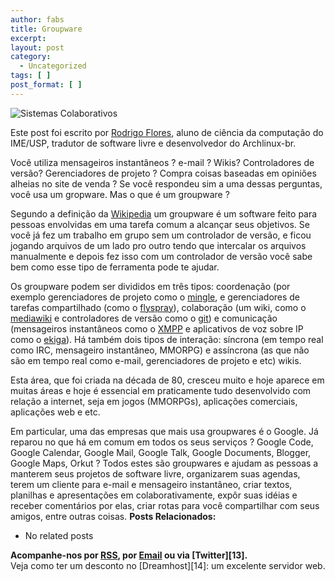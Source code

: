 ```yaml
---
author: fabs
title: Groupware
excerpt:
layout: post
category:
  - Uncategorized
tags: [ ]
post_format: [ ]
---
```

![][1]

Este post foi escrito por [Rodrigo Flores][2], aluno de ciência da computação do IME/USP, tradutor de software livre e desenvolvedor do Archlinux-br.

Você utiliza mensageiros instantâneos ? e-mail ? Wikis? Controladores de versão? Gerenciadores de projeto ? Compra coisas baseadas em opiniões alheias no site de venda ? Se você respondeu sim a uma dessas perguntas, você usa um gropware. Mas o que é um groupware ?

Segundo a definição da [Wikipedia][3] um groupware é um software feito para pessoas envolvidas em uma tarefa comum a alcançar seus objetivos. Se você já fez um trabalho em grupo sem um controlador de versão, e ficou jogando arquivos de um lado pro outro tendo que intercalar os arquivos manualmente e depois fez isso com um controlador de versão você sabe bem como esse tipo de ferramenta pode te ajudar.

Os groupware podem ser divididos em três tipos: coordenação (por exemplo gerenciadores de projeto como o [mingle][4], e gerenciadores de tarefas compartilhado (como o [flyspray][5]), colaboração (um wiki, como o [mediawiki][6] e controladores de versão como o [git][7]) e comunicação (mensageiros instantâneos como o [XMPP][8] e aplicativos de voz sobre IP como o [ekiga][9]). Há também dois tipos de interação: síncrona (em tempo real como IRC, mensageiro instantâneo, MMORPG) e assíncrona (as que não são em tempo real como e-mail, gerenciadores de projeto e etc) wikis.

Esta área, que foi criada na década de 80, cresceu muito e hoje aparece em muitas áreas e hoje é essencial em praticamente tudo desenvolvido com relação a internet, seja em jogos (MMORPGs), aplicações comerciais, aplicações web e etc.

Em particular, uma das empresas que mais usa groupwares é o Google. Já reparou no que há em comum em todos os seus serviços ? Google Code, Google Calendar, Google Mail, Google Talk, Google Documents, Blogger, Google Maps, Orkut ? Todos estes são groupwares e ajudam as pessoas a manterem seus projetos de software livre, organizarem suas agendas, terem um cliente para e-mail e mensageiro instantâneo, criar textos, planilhas e apresentações em colaborativamente, expôr suas idéias e receber comentários por elas, criar rotas para você compartilhar com seus amigos, entre outras coisas. 
**Posts Relacionados:** 
*   No related posts









**Acompanhe-nos por [ RSS][11], por [Email][12] ou via [Twitter][13].**  
Veja como ter um desconto no [Dreamhost][14]: um excelente servidor web.

 [1]: http://upload.wikimedia.org/wikipedia/commons/9/9b/Tom-Rodden-Espa%C3%A7o-Colaborativo.jpg "Sistemas Colaborativos"
 [2]: http://blog.rodrigoflores.org
 [3]: https://secure.wikimedia.org/wikipedia/en/wiki/Groupware
 [4]: http://studios.thoughtworks.com/mingle-agile-project-management
 [5]: http://flyspray.org
 [6]: http://www.mediawiki.org/wiki/MediaWiki
 [7]: http://git-scm.com/
 [8]: http://xmpp.org/
 [9]: http://www.gnomemeeting.org/
 [10]: https://twitter.com/share
 [11]: http://feeds.feedburner.com/VidaGeek
 [12]: http://feedburner.google.com/fb/a/mailverify?uri=VidaGeek&loc=pt_BR


